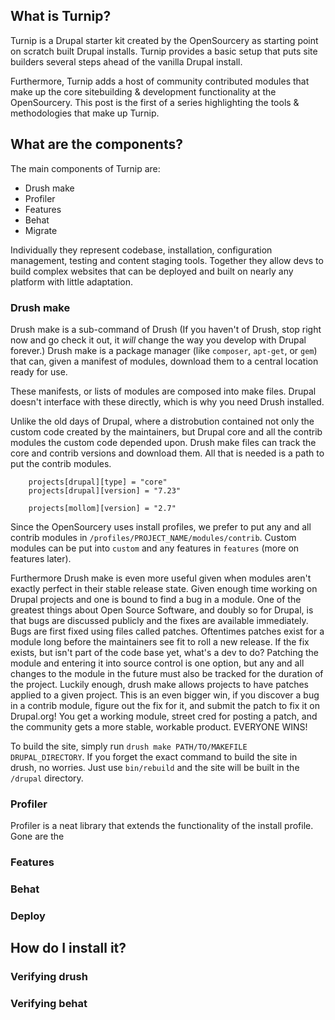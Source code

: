 ## What is Turnip?
Turnip is a Drupal starter kit created by the OpenSourcery as starting point on scratch built Drupal installs.  Turnip provides a basic setup that puts site builders several steps ahead of the vanilla Drupal install.

Furthermore,  Turnip adds a host of community contributed modules that make up the core sitebuilding & development functionality at the OpenSourcery. This post is the first of a series highlighting the tools & methodologies that make up Turnip.

## What are the components?

The main components of Turnip are:
* Drush make
* Profiler
* Features
* Behat
* Migrate

Individually they represent codebase, installation, configuration management, testing and content staging tools.  Together they allow devs to build complex websites that can be deployed and built on nearly any platform with little adaptation.

### Drush make

Drush make is a sub-command of Drush (If you haven't of Drush, stop right now and go check it out, it *will* change the way you develop with Drupal forever.)
Drush make is a package manager (like `composer`, `apt-get`, or `gem`) that can, given a manifest of modules, download them to a central location ready for use.

These manifests, or lists of modules are composed into make files.  Drupal doesn't interface with these directly, which is why you need Drush installed.

Unlike the old days of Drupal, where a distrobution contained not only the custom code created by the maintainers, but Drupal core and all the contrib modules the custom code depended upon.  Drush make files can track the core and contrib versions and download them.  All that is needed is a path to put the contrib modules.
```drush make
    projects[drupal][type] = "core"
    projects[drupal][version] = "7.23"

    projects[mollom][version] = "2.7"
```


Since the OpenSourcery uses install profiles, we prefer to put any and all contrib modules in `/profiles/PROJECT_NAME/modules/contrib`.  Custom modules can be put into `custom` and any features in `features` (more on features later).

Furthermore Drush make is even more useful given when modules aren't exactly perfect in their stable release state.  Given enough time working on Drupal projects and one is bound to find a bug in a module.  One of the greatest things about Open Source Software, and doubly so for Drupal, is that bugs are discussed publicly and the fixes are available immediately.  Bugs are first fixed using files called patches.  Oftentimes patches exist for a module long before the maintainers see fit to roll a new release.  If the fix exists, but isn't part of the code base yet, what's a dev to do?  Patching the module and entering it into source control is one option, but any and all changes to the module in the future must also be tracked for the duration of the project.  Luckily enough, drush make allows projects to have patches applied to a given project.  This is an even bigger win, if you discover a bug in a contrib module, figure out the fix for it, and submit the patch to fix it on Drupal.org!  You get a working module, street cred for posting a patch, and the community gets a more stable, workable product.  EVERYONE WINS!

To build the site, simply run `drush make PATH/TO/MAKEFILE DRUPAL_DIRECTORY`.  If you forget the exact command to build the site in drush, no worries. Just use `bin/rebuild` and the site will be built in the `/drupal` directory.
### Profiler

Profiler is a neat library that extends the functionality of the install profile.  Gone are the 

### Features
### Behat
### Deploy

## How do I install it?
### Verifying drush
### Verifying behat
